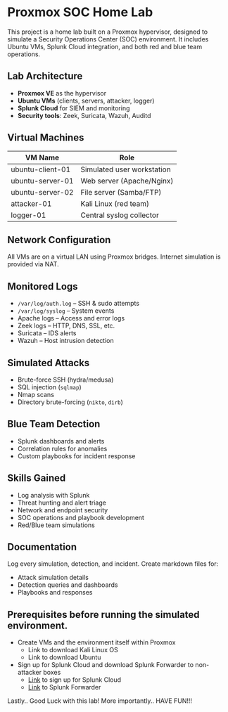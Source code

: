 # Proxmox SOC Home Lab

This project is a home lab built on a Proxmox hypervisor, designed to simulate a Security Operations Center (SOC) environment. It includes Ubuntu VMs, Splunk Cloud integration, and both red and blue team operations.

## Lab Architecture

- **Proxmox VE** as the hypervisor
- **Ubuntu VMs** (clients, servers, attacker, logger)
- **Splunk Cloud** for SIEM and monitoring
- **Security tools**: Zeek, Suricata, Wazuh, Auditd

## Virtual Machines

| VM Name           | Role                      |
|------------------|---------------------------|
| ubuntu-client-01 | Simulated user workstation|
| ubuntu-server-01 | Web server (Apache/Nginx) |
| ubuntu-server-02 | File server (Samba/FTP)   |
| attacker-01      | Kali Linux (red team)     |
| logger-01        | Central syslog collector  |

## Network Configuration

All VMs are on a virtual LAN using Proxmox bridges. Internet simulation is provided via NAT.

## Monitored Logs

- `/var/log/auth.log` – SSH & sudo attempts
- `/var/log/syslog` – System events
- Apache logs – Access and error logs
- Zeek logs – HTTP, DNS, SSL, etc.
- Suricata – IDS alerts
- Wazuh – Host intrusion detection

## Simulated Attacks

- Brute-force SSH (hydra/medusa)
- SQL injection (`sqlmap`)
- Nmap scans
- Directory brute-forcing (`nikto`, `dirb`)

## Blue Team Detection

- Splunk dashboards and alerts
- Correlation rules for anomalies
- Custom playbooks for incident response

## Skills Gained

- Log analysis with Splunk
- Threat hunting and alert triage
- Network and endpoint security
- SOC operations and playbook development
- Red/Blue team simulations

## Documentation

Log every simulation, detection, and incident. Create markdown files for:
- Attack simulation details
- Detection queries and dashboards
- Playbooks and responses

## Prerequisites before running the simulated environment.
- Create VMs and the environment itself within Proxmox
    - Link to download Kali Linux OS 
    - Link to download Ubuntu
- Sign up for Splunk Cloud and download Splunk Forwarder to non-attacker boxes
    - [Link]([url](https://www.splunk.com/en_us/download/splunk-cloud.html)) to sign up for Splunk Cloud
    - [Link](https://www.splunk.com/en_us/blog/learn/splunk-universal-forwarder.html) to Splunk Forwarder

Lastly.. Good Luck with this lab! More importantly.. HAVE FUN!!!
